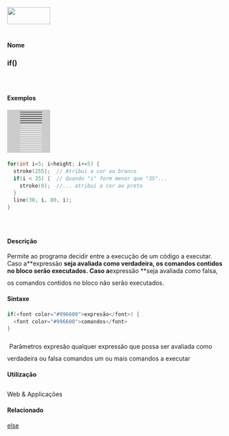<img height="40" src="../images/1pix.gif" width="100"/>
<img height="1" src="../images/1pix.gif" width="20"/>
<img height="1" src="../images/1pix.gif" width="555"/>

#### Nome
### if()
<img height="25" src="../images/1pix.gif" width="1"/>

#### Exemplos
<img border="0" height="100" src="media/if_.gif" width="100"/>

```pde
for(int i=5; i<height; i+=5) { 
  stroke(255);  // Atribui a cor ao branco
  if(i < 35) {  // Quando "i" form menor que "35"... 
    stroke(0);  //... atribui a cor ao preto
  } 
  line(30, i, 80, i); 
} 

```
<img height="25" src="../images/1pix.gif" width="1"/>

#### Descrição
Permite ao programa decidir entre a execução de um código a executar.  Caso a**expressão **seja avaliada como verdadeira, os comandos contidos no bloco serão executados. Caso a**expressão **seja avaliada como falsa, os comandos contidos no bloco não serão executados.
<img height="25" src="../images/1pix.gif" width="1"/>

#### Sintaxe
```pde
if(<font color="#996600">expresão</font>) { 
  <font color="#996600">comandos</font> 
} 

```
<img height="25" src="../images/1pix.gif" width="1"/>
Parâmetros
expresão
qualquer expressão que possa ser avaliada como verdadeira ou falsa
comandos
um ou mais comandos a executar
<img height="25" src="../images/1pix.gif" width="1"/>

#### Utilização

	
Web & Applicações
<img height="25" src="../images/1pix.gif" width="1"/>

#### Relacionado
[else](else)
